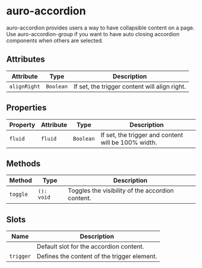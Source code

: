 # auro-accordion

auro-accordion provides users a way to have collapsible content on a page.
Use auro-accordion-group if you want to have auto closing accordion components when others are selected.

## Attributes

| Attribute    | Type      | Description                                   |
|--------------|-----------|-----------------------------------------------|
| `alignRight` | `Boolean` | If set, the trigger content will align right. |

## Properties

| Property | Attribute | Type      | Description                                      |
|----------|-----------|-----------|--------------------------------------------------|
| `fluid`  | `fluid`   | `Boolean` | If set, the trigger and content will be 100% width. |

## Methods

| Method   | Type       | Description                                      |
|----------|------------|--------------------------------------------------|
| `toggle` | `(): void` | Toggles the visibility of the accordion content. |

## Slots

| Name      | Description                                 |
|-----------|---------------------------------------------|
|           | Default slot for the accordion content.     |
| `trigger` | Defines the content of the trigger element. |
